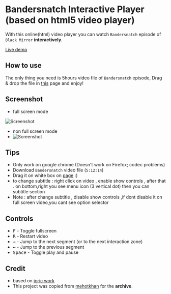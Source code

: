 # Bandersnatch Interactive Player (based on html5 video player)
With this online(html) video player you can watch `Bandersnatch` episode of `Black Mirror` **interactively**. 

[Live demo](https://mehmetny.github.io/Bandersnatch_Interactive/)

## How to use
The only thing you need is 5hours video file of `Bandersnatch` episode, Drag & drop the file in [this](https://mehmetny.github.io/Bandersnatch_Interactive/) page and enjoy!

## Screenshot
  * full screen mode 
  
  ![Screenshot](screenshot/full-screen.png)

* non full screen mode
* 
  ![Screenshot](screenshot/non-full-screen.png)
## Tips

* Only work on google chrome (Doesn't work on Firefox; codec problems)
* Download `Bandersnatch` video file (`5:12:14`)
* Drag it on white box on [page](https://mehmetny.github.io/Bandersnatch_Interactive/) :)
* to change subtitle : right click on video , enable show controls , after that . on bottom,right you see menu icon (3 vertical dot) then you can subtitle section 
* Note : after change subtitle , disable show controls ,if dont disable it on full screen video,you cant see option selector

## Controls

* <kbd>F</kbd> - Toggle fullscreen
* <kbd>R</kbd> - Restart video
* <kbd>→</kbd> - Jump to the next segment (or to the next interaction zone)
* <kbd>←</kbd> - Jump to the previous segment
* <kbd>Space</kbd> - Toggle play and pause
  
## Credit
* based on [joric work](https://github.com/joric/bandersnatch)
* This project was copied from [mehotkhan](https://github.com/mehotkhan) for the **archive**.
